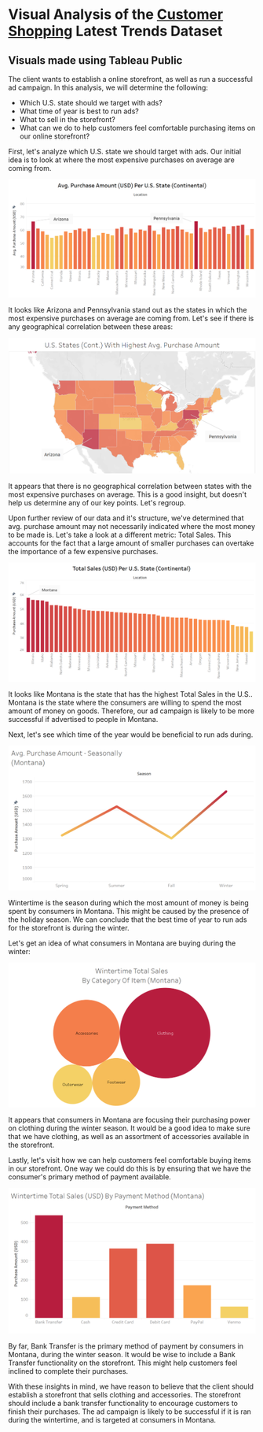 # Visual Analysis of the [Customer Shopping](https://www.kaggle.com/datasets/bhadramohit/customer-shopping-latest-trends-dataset/data) Latest Trends Dataset
## Visuals made using Tableau Public


The client wants to establish a online storefront, as well as run a successful ad campaign. In this analysis, we will determine the following:

- Which U.S. state should we target with ads?
- What time of year is best to run ads?
- What to sell in the storefront?
- What can we do to help customers feel comfortable purchasing items on our online storefront?


First, let's analyze which U.S. state we should target with ads. Our initial idea is to look at where the most expensive purchases on average are coming from.

![IMAGE ONE](https://github.com/korra-pickell/shopping_tableau/blob/master/shop_1.png)

It looks like Arizona and Pennsylvania stand out as the states in which the most expensive purchases on average are coming from. Let's see if there is any geographical correlation between these areas:

![IMAGE TWO](https://github.com/korra-pickell/shopping_tableau/blob/master/shop_2.png)

It appears that there is no geographical correlation between states with the most expensive purchases on average. This is a good insight, but doesn't help us determine any of our key points. Let's regroup.

Upon further review of our data and it's structure, we've determined that avg. purchase amount may not necessarily indicated where the most money to be made is. Let's take a look at a different metric: Total Sales. This accounts for the fact that a large amount of smaller purchases can overtake the importance of a few expensive purchases.

![IMAGE THREE](https://github.com/korra-pickell/shopping_tableau/blob/master/shop_3.png)

It looks like Montana is the state that has the highest Total Sales in the U.S.. Montana is the state where the consumers are willing to spend the most amount of money on goods. Therefore, our ad campaign is likely to be more successful if advertised to people in Montana.

Next, let's see which time of the year would be beneficial to run ads during.

![IMAGE FOUR](https://github.com/korra-pickell/shopping_tableau/blob/master/shop_4.png)

Wintertime is the season during which the most amount of money is being spent by consumers in Montana. This might be caused by the presence of the holiday season. We can conclude that the best time of year to run ads for the storefront is during the winter.

Let's get an idea of what consumers in Montana are buying during the winter:

![IMAGE FIVE](https://github.com/korra-pickell/shopping_tableau/blob/master/shop_5.png)

It appears that consumers in Montana are focusing their purchasing power on clothing during the winter season. It would be a good idea to make sure that we have clothing, as well as an assortment of accessories available in the storefront.

Lastly, let's visit how we can help customers feel comfortable buying items in our storefront. One way we could do this is by ensuring that we have the consumer's primary method of payment available.

![IMAGE SIX](https://github.com/korra-pickell/shopping_tableau/blob/master/shop_6.png)

By far, Bank Transfer is the primary method of payment by consumers in Montana, during the winter season. It would be wise to include a Bank Transfer functionality on the storefront. This might help customers feel inclined to complete their purchases.

With these insights in mind, we have reason to believe that the client should establish a storefront that sells clothing and accessories. The storefront should include a bank transfer functionality to encourage customers to finish their purchases. The ad campaign is likely to be successful if it is ran during the wintertime, and is targeted at consumers in Montana.
